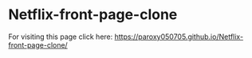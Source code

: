 # Netflix-front-page-clone

For visiting this page click here: https://paroxy050705.github.io/Netflix-front-page-clone/

